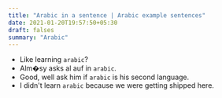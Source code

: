 ```yaml
---
title: "Arabic in a sentence | Arabic example sentences"
date: 2021-01-20T19:57:50+05:30
draft: falses
summary: "Arabic"
---
```

- Like learning `arabic`?
- Alm�sy asks al auf in `arabic`.
- Good, well ask him if `arabic` is his second language.
- I didn't learn `arabic` because we were getting shipped here.
                 

